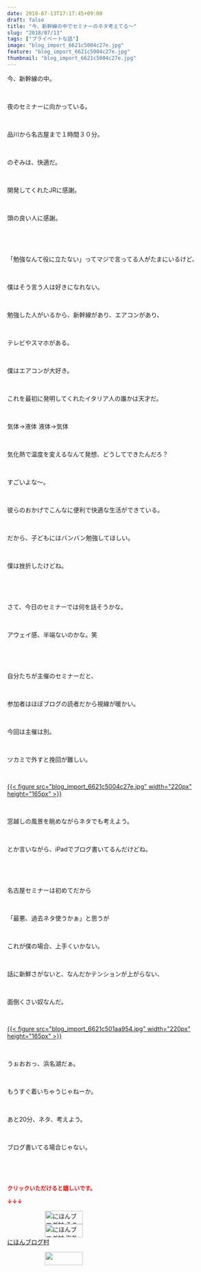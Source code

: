 ```yaml
---
date: 2018-07-13T17:17:45+09:00
draft: false
title: "今、新幹線の中でセミナーのネタ考えてる〜"
slug: "2018/07/13"
tags: ["プライベートな話"]
image: "blog_import_6621c5004c27e.jpg"
feature: "blog_import_6621c5004c27e.jpg"
thumbnail: "blog_import_6621c5004c27e.jpg"
---
```

<p>今、新幹線の中。</p><p> </p><p>夜のセミナーに向かっている。</p><p> </p><p>品川から名古屋まで１時間３０分。</p><p> </p><p>のぞみは、快適だ。</p><p> </p><p>開発してくれたJRに感謝。</p><p> </p><p>頭の良い人に感謝。</p><p> </p><p> </p><p>「勉強なんて役に立たない」ってマジで言ってる人がたまにいるけど、</p><p> </p><p>僕はそう言う人は好きになれない。</p><p> </p><p>勉強した人がいるから、新幹線があり、エアコンがあり、</p><p> </p><p>テレビやスマホがある。</p><p> </p><p>僕はエアコンが大好き。</p><p> </p><p>これを最初に発明してくれたイタリア人の誰かは天才だ。</p><p> </p><p>気体→液体 液体→気体</p><p> </p><p>気化熱で温度を変えるなんて発想、どうしてできたんだろ？</p><p> </p><p>すごいよな～。</p><p> </p><p>彼らのおかげでこんなに便利で快適な生活ができている。</p><p> </p><p>だから、子どもにはバンバン勉強してほしい。</p><p> </p><p>僕は挫折したけどね。</p><p> </p><p> </p><p>さて、今日のセミナーでは何を話そうかな。</p><p> </p><p>アウェイ感、半端ないのかな。笑</p><p> </p><p> </p><p>自分たちが主催のセミナーだと、</p><p> </p><p>参加者はほぼブログの読者だから視線が暖かい。</p><p> </p><p>今回は主催は別。</p><p> </p><p>ツカミで外すと挽回が難しい。</p><p> </p><p><a href="blog_import_6621c5004c27e.jpg">{{< figure src="blog_import_6621c5004c27e.jpg" width="220px" height="165px" >}}</a></p><p> </p><p>窓越しの風景を眺めながらネタでも考えよう。</p><p> </p><p>とか言いながら、iPadでブログ書いてるんだけどね。</p><p> </p><p> </p><p>名古屋セミナーは初めてだから</p><p> </p><p>「最悪、過去ネタ使うかぁ」と思うが</p><p> </p><p>これが僕の場合、上手くいかない。</p><p> </p><p>話に新鮮さがないと、なんだかテンションが上がらない、</p><p> </p><p>面倒くさい奴なんだ。</p><p> </p><p><a href="blog_import_6621c501aa954.jpg">{{< figure src="blog_import_6621c501aa954.jpg" width="220px" height="165px" >}}</a></p><p> </p><p>うぉおおっ、浜名湖だぁ。</p><p> </p><p>もうすぐ着いちゃうじゃねーか。</p><p> </p><p>あと20分、ネタ、考えよう。</p><p> </p><p>ブログ書いてる場合じゃない。</p><p> </p><p> </p><p><font color="#ff0000" size="2"><strong>クリックいただけると嬉しいです。</strong></font></p><p><font color="#ff0000" size="2"><strong>↓↓↓</strong></font></p><p><a href="ranking.html?p_cid=01260127" id="&amp;blogmura_banner" target="_blank"><img alt="にほんブログ村 その他生活ブログ 不動産投資へ" border="0" height="31" src="data:image/svg+xml;charset=utf-8,%3Csvg%20xmlns%3D%22http%3A%2F%2Fwww.w3.org%2F2000%2Fsvg%22%20title%3D%22Placeholder%20for%20Images%22%20role%3D%22presentation%22%20viewBox%3D%220%200%2088%2031%22%20%2F%3E" width="88" data-src="https://img-proxy.blog-video.jp/images?url=http%3A%2F%2Flife.blogmura.com%2Fhudousantoushi%2Fimg%2Fhudousantoushi88_31.gif" style="aspect-ratio: auto 88 / 31;"/><noscript><img alt="にほんブログ村 その他生活ブログ 不動産投資へ" border="0" height="31" src="https://img-proxy.blog-video.jp/images?url=http%3A%2F%2Flife.blogmura.com%2Fhudousantoushi%2Fimg%2Fhudousantoushi88_31.gif" width="88"></noscript></a><br/><a href="ranking.html?p_cid=01260127" target="_blank"><img alt="にほんブログ村 海外生活ブログ バリ島情報へ" border="0" height="31" src="data:image/svg+xml;charset=utf-8,%3Csvg%20xmlns%3D%22http%3A%2F%2Fwww.w3.org%2F2000%2Fsvg%22%20title%3D%22Placeholder%20for%20Images%22%20role%3D%22presentation%22%20viewBox%3D%220%200%2088%2031%22%20%2F%3E" width="88" data-src="https://img-proxy.blog-video.jp/images?url=http%3A%2F%2Foverseas.blogmura.com%2Fbali%2Fimg%2Fbali88_31.gif" style="aspect-ratio: auto 88 / 31;"/><noscript><img alt="にほんブログ村 海外生活ブログ バリ島情報へ" border="0" height="31" src="https://img-proxy.blog-video.jp/images?url=http%3A%2F%2Foverseas.blogmura.com%2Fbali%2Fimg%2Fbali88_31.gif" width="88"></noscript></a><br/><a href="ranking.html?p_cid=01260127" target="_blank">にほんブログ村</a></p><p><a href="link.php?1804582" title="人気ブログランキングへ"><img border="0" height="31" src="data:image/svg+xml;charset=utf-8,%3Csvg%20xmlns%3D%22http%3A%2F%2Fwww.w3.org%2F2000%2Fsvg%22%20title%3D%22Placeholder%20for%20Images%22%20role%3D%22presentation%22%20viewBox%3D%220%200%2088%2031%22%20%2F%3E" width="88" data-src="https://blog.with2.net/img/banner/banner_22.gif" style="aspect-ratio: auto 88 / 31;"/><noscript><img border="0" height="31" src="https://blog.with2.net/img/banner/banner_22.gif" width="88"></noscript></a></p><p> </p>

